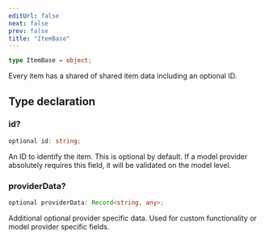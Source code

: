 ```yaml
---
editUrl: false
next: false
prev: false
title: "ItemBase"
---
```


```ts
type ItemBase = object;
```

Every item has a shared of shared item data including an optional ID.

## Type declaration

### id?

```ts
optional id: string;
```

An ID to identify the item. This is optional by default. If a model provider absolutely
requires this field, it will be validated on the model level.

### providerData?

```ts
optional providerData: Record<string, any>;
```

Additional optional provider specific data. Used for custom functionality or model provider
specific fields.
